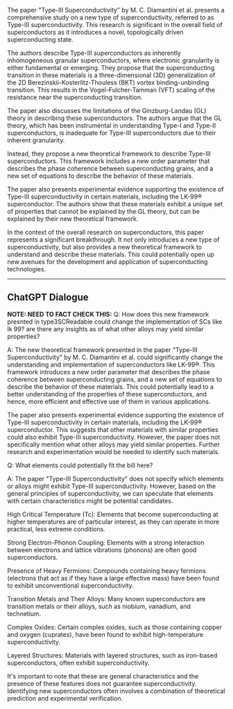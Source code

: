 The paper "Type-III Superconductivity" by M. C. Diamantini et al. presents a comprehensive study on a new type of superconductivity, referred to as Type-III superconductivity. This research is significant in the overall field of superconductors as it introduces a novel, topologically driven superconducting state.

The authors describe Type-III superconductors as inherently inhomogeneous granular superconductors, where electronic granularity is either fundamental or emerging. They propose that the superconducting transition in these materials is a three-dimensional (3D) generalization of the 2D Berezinskii-Kosterlitz-Thouless (BKT) vortex binding-unbinding transition. This results in the Vogel-Fulcher-Tamman (VFT) scaling of the resistance near the superconducting transition.

The paper also discusses the limitations of the Ginzburg-Landau (GL) theory in describing these superconductors. The authors argue that the GL theory, which has been instrumental in understanding Type-I and Type-II superconductors, is inadequate for Type-III superconductors due to their inherent granularity.

Instead, they propose a new theoretical framework to describe Type-III superconductors. This framework includes a new order parameter that describes the phase coherence between superconducting grains, and a new set of equations to describe the behavior of these materials.

The paper also presents experimental evidence supporting the existence of Type-III superconductivity in certain materials, including the LK-99® superconductor. The authors show that these materials exhibit a unique set of properties that cannot be explained by the GL theory, but can be explained by their new theoretical framework.

In the context of the overall research on superconductors, this paper represents a significant breakthrough. It not only introduces a new type of superconductivity, but also provides a new theoretical framework to understand and describe these materials. This could potentially open up new avenues for the development and application of superconducting technologies.


----
## ChatGPT Dialogue 

**NOTE: NEED TO FACT CHECK THIS:**
Q: How does this new framework presnted in type3SCReadable could change the implementation of SCs like lk 99? are there any insights as of what other alloys may yield similar properties?

A: The new theoretical framework presented in the paper "Type-III Superconductivity" by M. C. Diamantini et al. could significantly change the understanding and implementation of superconductors like LK-99®. This framework introduces a new order parameter that describes the phase coherence between superconducting grains, and a new set of equations to describe the behavior of these materials. This could potentially lead to a better understanding of the properties of these superconductors, and hence, more efficient and effective use of them in various applications.

The paper also presents experimental evidence supporting the existence of Type-III superconductivity in certain materials, including the LK-99® superconductor. This suggests that other materials with similar properties could also exhibit Type-III superconductivity. However, the paper does not specifically mention what other alloys may yield similar properties. Further research and experimentation would be needed to identify such materials.

Q: What elements could potentially fit the bill here?

A: The paper "Type-III Superconductivity" does not specify which elements or alloys might exhibit Type-III superconductivity. However, based on the general principles of superconductivity, we can speculate that elements with certain characteristics might be potential candidates.

High Critical Temperature (Tc): Elements that become superconducting at higher temperatures are of particular interest, as they can operate in more practical, less extreme conditions.

Strong Electron-Phonon Coupling: Elements with a strong interaction between electrons and lattice vibrations (phonons) are often good superconductors.

Presence of Heavy Fermions: Compounds containing heavy fermions (electrons that act as if they have a large effective mass) have been found to exhibit unconventional superconductivity.

Transition Metals and Their Alloys: Many known superconductors are transition metals or their alloys, such as niobium, vanadium, and technetium.

Complex Oxides: Certain complex oxides, such as those containing copper and oxygen (cuprates), have been found to exhibit high-temperature superconductivity.

Layered Structures: Materials with layered structures, such as iron-based superconductors, often exhibit superconductivity.

It's important to note that these are general characteristics and the presence of these features does not guarantee superconductivity. Identifying new superconductors often involves a combination of theoretical prediction and experimental verification.

